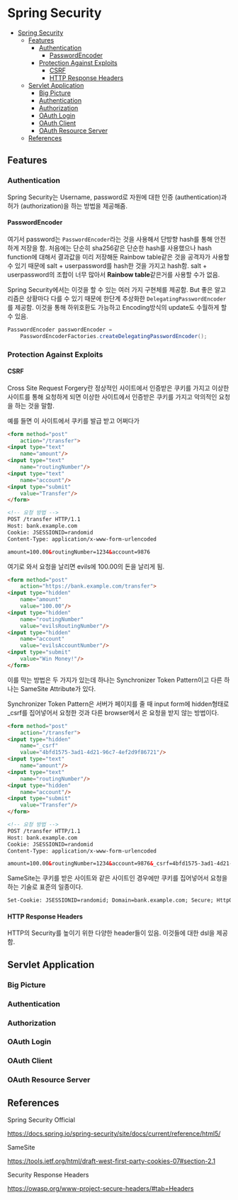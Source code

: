 # Spring Security

- [Spring Security](#spring-security)
    - [Features](#features)
        - [Authentication](#authentication)
            - [PasswordEncoder](#passwordencoder)
        - [Protection Against Exploits](#protection-against-exploits)
            - [CSRF](#csrf)
            - [HTTP Response Headers](#http-response-headers)
    - [Servlet Application](#servlet-application)
        - [Big Picture](#big-picture)
        - [Authentication](#authentication-1)
        - [Authorization](#authorization)
        - [OAuth Login](#oauth-login)
        - [OAuth Client](#oauth-client)
        - [OAuth Resource Server](#oauth-resource-server)
    - [References](#references)

## Features

### Authentication

Spring Security는 Username, password로 자원에 대한 인증 (authentication)과 허가 (authorization)을 하는 방법을 제공해줌.

#### PasswordEncoder

여기서 password는 `PasswordEncoder`라는 것을 사용해서 단방향 hash를 통해 안전하게 저장을 함. 처음에는 단순히 sha256같은 단순한 hash를 사용했으나 hash function에 대해서 결과값을 미리 저장해둔 Rainbow table같은
것을 공격자가 사용할 수 있기 때문에 salt + userpassword를 hash한 것을 가지고 hash함. salt + userpassword의 조합이 너무 많아서 **Rainbow table**같은거를 사용할 수가 없음.

Spring Security에서는 이것을 할 수 있는 여러 가지 구현체를 제공함. But 좋은 알고리즘은 상황마다 다를 수 있기 때문에 한단계 추상화한 `DelegatingPasswordEncoder`를 제공함. 이것을 통해 하위호환도 가능하고 Encoding방식의
update도 수월하게 할 수 있음.

```java
PasswordEncoder passwordEncoder =
    PasswordEncoderFactories.createDelegatingPasswordEncoder();
```

### Protection Against Exploits

#### CSRF

Cross Site Request Forgery란 정상적인 사이트에서 인증받은 쿠키를 가지고 이상한 사이트를 통해 요청하게 되면 이상한 사이트에서 인증받은 쿠키를 가지고 악의적인 요청을 하는 것을 말함.

예를 들면 이 사이트에서 쿠키를 발급 받고 어쩌다가

```html
<form method="post"
    action="/transfer">
<input type="text"
    name="amount"/>
<input type="text"
    name="routingNumber"/>
<input type="text"
    name="account"/>
<input type="submit"
    value="Transfer"/>
</form>

<!-- 요청 방법 -->
POST /transfer HTTP/1.1
Host: bank.example.com
Cookie: JSESSIONID=randomid
Content-Type: application/x-www-form-urlencoded

amount=100.00&routingNumber=1234&account=9876
```

여기로 와서 요청을 날리면 evils에 100.00의 돈을 날리게 됨.

```html
<form method="post"
    action="https://bank.example.com/transfer">
<input type="hidden"
    name="amount"
    value="100.00"/>
<input type="hidden"
    name="routingNumber"
    value="evilsRoutingNumber"/>
<input type="hidden"
    name="account"
    value="evilsAccountNumber"/>
<input type="submit"
    value="Win Money!"/>
</form>
```

이를 막는 방법은 두 가지가 있는데 하나는 Synchronizer Token Pattern이고 다른 하나는 SameSite Attribute가 있다.

Synchronizer Token Pattern은 서버가 페이지를 줄 때 input form에 hidden형태로 _csrf를 집어넣어서 요청한 것과 다른 browser에서 온 요청을 받지 않는 방법이다.

```html
<form method="post"
    action="/transfer">
<input type="hidden"
    name="_csrf"
    value="4bfd1575-3ad1-4d21-96c7-4ef2d9f86721"/>
<input type="text"
    name="amount"/>
<input type="text"
    name="routingNumber"/>
<input type="hidden"
    name="account"/>
<input type="submit"
    value="Transfer"/>
</form>

<!-- 요청 방법 -->
POST /transfer HTTP/1.1
Host: bank.example.com
Cookie: JSESSIONID=randomid
Content-Type: application/x-www-form-urlencoded

amount=100.00&routingNumber=1234&account=9876&_csrf=4bfd1575-3ad1-4d21-96c7-4ef2d9f86721
```

SameSite는 쿠키를 받은 사이트와 같은 사이트인 경우에만 쿠키를 집어넣어서 요청을 하는 기술로 표준의 일종이다.

```html
Set-Cookie: JSESSIONID=randomid; Domain=bank.example.com; Secure; HttpOnly; SameSite=Lax
```

#### HTTP Response Headers

HTTP의 Security를 높이기 위한 다양한 header들이 있음. 이것들에 대한 dsl을 제공함.

## Servlet Application

### Big Picture

### Authentication

### Authorization

### OAuth Login

### OAuth Client

### OAuth Resource Server

## References

Spring Security Official

https://docs.spring.io/spring-security/site/docs/current/reference/html5/

SameSite

https://tools.ietf.org/html/draft-west-first-party-cookies-07#section-2.1

Security Response Headers

https://owasp.org/www-project-secure-headers/#tab=Headers
